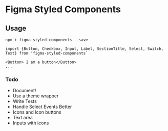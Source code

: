 # Figma Styled Components

## Usage

```npm i figma-styled-components --save```

```
import {Button, Checkbox, Input, Label, SectionTitle, Select, Switch, Text} from 'figma-styled-components`

<Button> I am a button</Button>
...
```



### Todo
* Document!
* Use a theme wrapper
* Write Tests
* Handle Select Events Better
* Icons and Icon buttons
* Text area
* Inputs with icons
